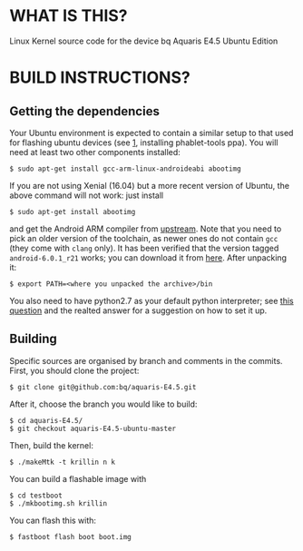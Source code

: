 WHAT IS THIS?
=============

Linux Kernel source code for the device bq Aquaris E4.5 Ubuntu Edition

BUILD INSTRUCTIONS?
===================

Getting the dependencies
------------------------

Your Ubuntu environment is expected to contain a similar setup to that
used for flashing ubuntu devices (see [1], installing phablet-tools
ppa). You will need at least two other components installed:

    $ sudo apt-get install gcc-arm-linux-androideabi abootimg

If you are not using Xenial (16.04) but a more recent version of Ubuntu, the
above command will not work: just install

    $ sudo apt-get install abootimg

and get the Android ARM compiler from
[upstream](https://android.googlesource.com/platform/prebuilts/gcc/linux-x86/arm/arm-linux-androideabi-4.9).
Note that you need to pick an older version of the toolchain, as newer ones do
not contain `gcc` (they come with `clang` only). It has been verified that the
version tagged `android-6.0.1_r21` works; you can download it from [here](https://android.googlesource.com/platform/prebuilts/gcc/linux-x86/arm/arm-linux-androideabi-4.9/+archive/a0cb3720e4047bade36f8cfac84ea94715313a89.tar.gz). After unpacking it:

    $ export PATH=<where you unpacked the archive>/bin

You also need to have python2.7 as your default python interpreter; see [this
question](https://askubuntu.com/questions/1296611/how-to-create-python2-7-virtualenv-on-ubuntu-20-04)
and the realted answer for a suggestion on how to set it up.

Building
--------

Specific sources are organised by branch and comments in the
commits. First, you should clone the project:

    $ git clone git@github.com:bq/aquaris-E4.5.git

After it, choose the branch you would like to build:

    $ cd aquaris-E4.5/
    $ git checkout aquaris-E4.5-ubuntu-master

Then, build the kernel:

    $ ./makeMtk -t krillin n k

You can build a flashable image with

    $ cd testboot
    $ ./mkbootimg.sh krillin

You can flash this with:

    $ fastboot flash boot boot.img

[1]: https://developer.ubuntu.com/en/start/ubuntu-for-devices/installing-ubuntu-for-devices/

